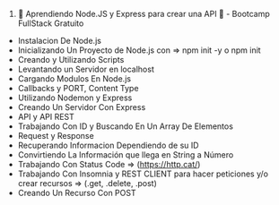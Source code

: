 1) 💯 Aprendiendo Node.JS y Express para crear una API 📶 - Bootcamp FullStack Gratuito

- Instalacion De Node.js
- Inicializando Un Proyecto de Node.js con => npm init -y o npm init 
- Creando y Utilizando Scripts
- Levantando un Servidor en localhost
- Cargando Modulos En Node.js
- Callbacks y PORT, Content Type
- Utilizando Nodemon y Express 
- Creando Un Servidor Con Express
- API y API REST
- Trabajando Con ID y Buscando En Un Array De Elementos
- Request y Response
- Recuperando Informacion Dependiendo de su ID
- Convirtiendo La Información que llega en String a Número 
- Trabajando Con Status Code => (https://http.cat/)
- Trabajando Con Insomnia y REST CLIENT para hacer peticiones y/o crear recursos => (.get, .delete, .post)
- Creando Un Recurso Con POST
